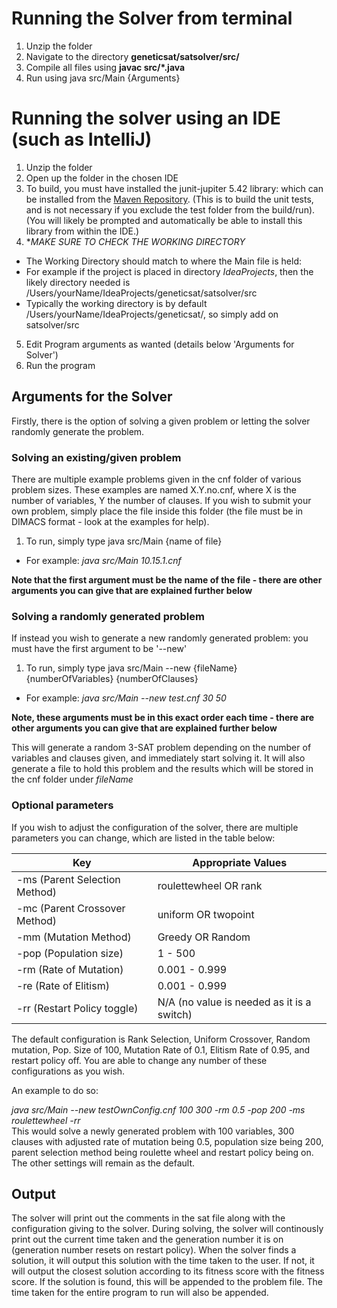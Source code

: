 
# Running the Solver from terminal

1. Unzip the folder
2. Navigate to the directory **geneticsat/satsolver/src/**
3. Compile all files using **javac src/*.java**
4. Run using java src/Main {Arguments}

# Running the solver using an IDE (such as IntelliJ)


1. Unzip the folder
2. Open up the folder in the chosen IDE
3. To build, you must have installed the junit-jupiter 5.42 library: which can be installed from the [Maven Repository](https://mvnrepository.com/artifact/org.junit.jupiter/junit-jupiter-api). (This is to build the unit tests, and is not necessary if you exclude the test folder from the build/run). (You will  likely be prompted and automatically be able to install this library from within the IDE.)
4. **MAKE SURE TO CHECK THE WORKING DIRECTORY*
 - The Working Directory should match to where the Main file is held: 
 - For example if the project is placed in directory *IdeaProjects*, then the likely directory needed is /Users/yourName/IdeaProjects/geneticsat/satsolver/src
 - Typically the working directory is by default  /Users/yourName/IdeaProjects/geneticsat/, so simply add on satsolver/src
5. Edit Program arguments as wanted (details below 'Arguments for Solver') 
6. Run the program



## Arguments for the Solver

Firstly, there is the option of solving a given problem or letting the solver randomly generate the problem.

### Solving an existing/given problem

There are multiple example problems given in the cnf folder of various problem sizes.
These examples are named X.Y.no.cnf, where X is the number of variables, Y the number of clauses. 
If you wish to submit your own problem, simply place the file inside this folder (the file must be in DIMACS format - look at the examples for help).

1. To run, simply type java src/Main {name of file}               
 - For example: *java src/Main 10.15.1.cnf*

**Note that the first argument must be the name of the file  - there are other arguments you can give that are explained further below**

### Solving a randomly generated problem 

If instead you wish to generate a new randomly generated problem: you must have the first argument to be '--new'

1. To run, simply type java src/Main --new {fileName} {numberOfVariables} {numberOfClauses}
 - For example: *java src/Main --new test.cnf 30 50*

**Note, these arguments must be in this exact order each time - there are other arguments you can give that are explained further below**

This will generate a random 3-SAT problem depending on the number of variables and clauses given, and immediately start solving it. It will also generate a file to hold this problem and the results which will be stored in the cnf folder under *fileName*

### Optional parameters

If you wish to adjust the configuration of the solver, there are multiple parameters you can change, which are listed in the table below:

| Key         | Appropriate Values |
| ----------- | ----------- |
| -ms (Parent Selection Method)          | roulettewheel OR rank       |
| -mc (Parent Crossover Method)   | uniform OR twopoint        |
| -mm (Mutation Method)   | Greedy OR Random        |
| -pop (Population size)   |  1 - 500        |
| -rm (Rate of Mutation)   | 0.001 - 0.999        |
| -re (Rate of Elitism)   |  0.001 - 0.999|
| -rr (Restart Policy toggle)  |  N/A (no value is needed as it is a switch)|


The default configuration is Rank Selection, Uniform Crossover, Random mutation, Pop. Size of 100, Mutation Rate of 0.1, Elitism Rate of 0.95, and restart policy off. 
You are able to change any number of these configurations as you wish.

An example to do so: 

*java src/Main --new testOwnConfig.cnf 100 300 -rm 0.5 -pop 200 -ms roulettewheel -rr* <br />
This would solve a newly generated problem with 100 variables, 300 clauses with adjusted rate of mutation being 0.5, population size being 200, parent selection method being roulette wheel and restart policy being on. The other settings will remain as the default.


## Output

The solver will print out the comments in the sat file along with the configuration giving to the solver.
During solving, the solver will continously print out the current time taken and the generation number it is on (generation number resets on restart policy).
When the solver finds a solution, it will output this solution with the time taken to the user. If not, it will output the closest solution according to its fitness score with the fitness score.
If the solution is found, this will be appended to the problem file. The time taken for the entire program to run will also be appended.

